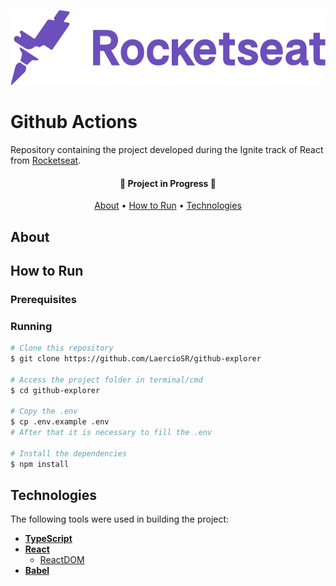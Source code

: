 <p align="center">
  <a href="https://www.rocketseat.com.br/">
    <img src="https://raw.githubusercontent.com/LaercioSR/github-explorer/main/public/rocketseat-logo.png" height="120" width="auto" alt="Rocketseat Logo" />
  </a>
</p>
<p align="center">
  <h1>Github Actions</h1>
</p>

Repository containing the project developed during the Ignite track of React from [Rocketseat](https://www.rocketseat.com.br/).

<h4 align="center">
 🚧  Project in Progress  🚧
</h4>

<p align="center">
 <a href="#about">About</a> •
 <a href="#how-to-run">How to Run</a> •
 <a href="#technologies">Technologies</a>
</p>

## About

## How to Run

### Prerequisites

### Running

```bash
# Clone this repository
$ git clone https://github.com/LaercioSR/github-explorer

# Access the project folder in terminal/cmd
$ cd github-explorer

# Copy the .env
$ cp .env.example .env
# After that it is necessary to fill the .env

# Install the dependencies
$ npm install
```

## Technologies

The following tools were used in building the project:

- **[TypeScript](https://www.typescriptlang.org/)**
- **[React](https://pt-br.reactjs.org/)**
  - [ReactDOM](https://pt-br.reactjs.org/docs/react-dom.html)
- **[Babel](https://babeljs.io/)**
